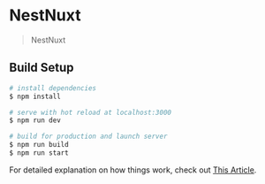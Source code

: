 # NestNuxt

> NestNuxt

## Build Setup

```bash
# install dependencies
$ npm install

# serve with hot reload at localhost:3000
$ npm run dev

# build for production and launch server
$ npm run build
$ npm run start
```

For detailed explanation on how things work, check out [This Article](https://medium.com/@liutingchun_95744/combining-nuxt-js-and-nestjs-into-a-single-application-c67b541dcd6).
